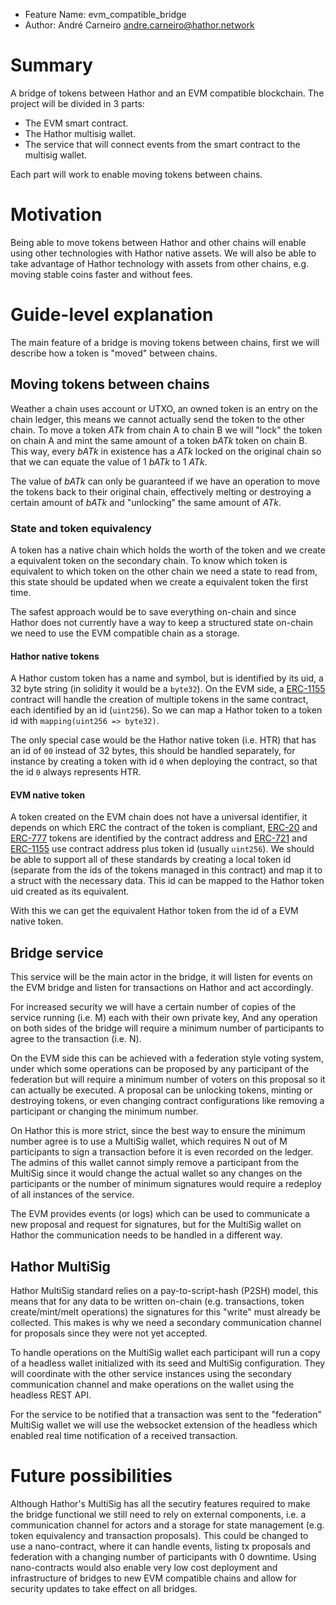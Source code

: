 - Feature Name: evm_compatible_bridge
- Author: André Carneiro <andre.carneiro@hathor.network>

# Summary
[summary]: #summary

A bridge of tokens between Hathor and an EVM compatible blockchain.
The project will be divided in 3 parts:

- The EVM smart contract.
- The Hathor multisig wallet.
- The service that will connect events from the smart contract to the multisig wallet.

Each part will work to enable moving tokens between chains.

# Motivation
[motivation]: #motivation

Being able to move tokens between Hathor and other chains will enable using other technologies with Hathor native assets.
We will also be able to take advantage of Hathor technology with assets from other chains, e.g. moving stable coins faster and without fees.

# Guide-level explanation
[guide-level-explanation]: #guide-level-explanation

The main feature of a bridge is moving tokens between chains, first we will describe how a token is "moved" between chains.

## Moving tokens between chains

Weather a chain uses account or UTXO, an owned token is an entry on the chain ledger, this means we cannot actually send the token to the other chain.
To move a token _ATk_ from chain A to chain B we will "lock" the token on chain A and mint the same amount of a token _bATk_ token on chain B.
This way, every _bATk_ in existence has a _ATk_ locked on the original chain so that we can equate the value of 1 _bATk_ to 1 _ATk_.

The value of _bATk_ can only be guaranteed if we have an operation to move the tokens back to their original chain, effectively melting or destroying a certain amount of _bATk_ and "unlocking" the same amount of _ATk_.

### State and token equivalency

A token has a native chain which holds the worth of the token and we create a equivalent token on the secondary chain.
To know which token is equivalent to which token on the other chain we need a state to read from, this state should be updated when we create a equivalent token the first time.

The safest approach would be to save everything on-chain and since Hathor does not currently have a way to keep a structured state on-chain we need to use the EVM compatible chain as a storage.

#### Hathor native tokens

A Hathor custom token has a name and symbol, but is identified by its uid, a 32 byte string (in solidity it would be a `byte32`).
On the EVM side, a [ERC-1155](https://ethereum.org/pt/developers/docs/standards/tokens/erc-1155/) contract will handle the creation of multiple tokens in the same contract, each identified by an id (`uint256`).
So we can map a Hathor token to a token id with `mapping(uint256 => byte32)`.

The only special case would be the Hathor native token (i.e. HTR) that has an id of `00` instead of 32 bytes, this should be handled separately,
for instance by creating a token with id `0` when deploying the contract, so that the id `0` always represents HTR.

#### EVM native token

A token created on the EVM chain does not have a universal identifier, it depends on which ERC the contract of the token is compliant,
[ERC-20](https://ethereum.org/pt/developers/docs/standards/tokens/erc-20/) and [ERC-777](https://ethereum.org/pt/developers/docs/standards/tokens/erc-777/) tokens are identified by the contract address and [ERC-721](https://ethereum.org/pt/developers/docs/standards/tokens/erc-721/) and [ERC-1155](https://ethereum.org/pt/developers/docs/standards/tokens/erc-1155/) use contract address plus token id (usually `uint256`).
We should be able to support all of these standards by creating a local token id (separate from the ids of the tokens managed in this contract) and map it to a struct with the necessary data.
This id can be mapped to the Hathor token uid created as its equivalent.

With this we can get the equivalent Hathor token from the id of a EVM native token.

## Bridge service

This service will be the main actor in the bridge, it will listen for events on the EVM bridge and listen for transactions on Hathor and act accordingly.

For increased security we will have a certain number of copies of the service running (i.e. M) each with their own private key,
And any operation on both sides of the bridge will require a minimum number of participants to agree to the transaction (i.e. N).

On the EVM side this can be achieved with a federation style voting system, under which some operations can be proposed by any participant of the federation but will require a minimum number of voters on this proposal so it can actually be executed.
A proposal can be unlocking tokens, minting or destroying tokens, or even changing contract configurations like removing a participant or changing the minimum number.

On Hathor this is more strict, since the best way to ensure the minimum number agree is to use a MultiSig wallet, which requires N out of M participants to sign a transaction before it is even recorded on the ledger.
The admins of this wallet cannot simply remove a participant from the MultiSig since it would change the actual wallet so any changes on the participants or the number of minimum signatures would require a redeploy of all instances of the service.

The EVM provides events (or logs) which can be used to communicate a new proposal and request for signatures, but for the MultiSig wallet on Hathor the communication needs to be handled in a different way.

## Hathor MultiSig

Hathor MultiSig standard relies on a pay-to-script-hash (P2SH) model, this means that for any data to be written on-chain (e.g. transactions, token create/mint/melt operations) the signatures for this "write" must already be collected.
This makes is why we need a secondary communication channel for proposals since they were not yet accepted.

To handle operations on the MultiSig wallet each participant will run a copy of a headless wallet initialized with its seed and MultiSig configuration.
They will coordinate with the other service instances using the secondary communication channel and make operations on the wallet using the headless REST API.

For the service to be notified that a transaction was sent to the "federation" MultiSig wallet we will use the websocket extension of the headless which enabled real time notification of a received transaction.

# Future possibilities
[future-possibilities]: #future-possibilities

Although Hathor's MultiSig has all the secutiry features required to make the bridge functional we still need to rely on external components,
i.e. a communication channel for actors and a storage for state management (e.g. token equivalency and transaction proposals).
This could be changed to use a nano-contract, where it can handle events, listing tx proposals and federation with a changing number of participants with 0 downtime.
Using nano-contracts would also enable very low cost deployment and infrastructure of bridges to new EVM compatible chains and allow for security updates to take effect on all bridges.
